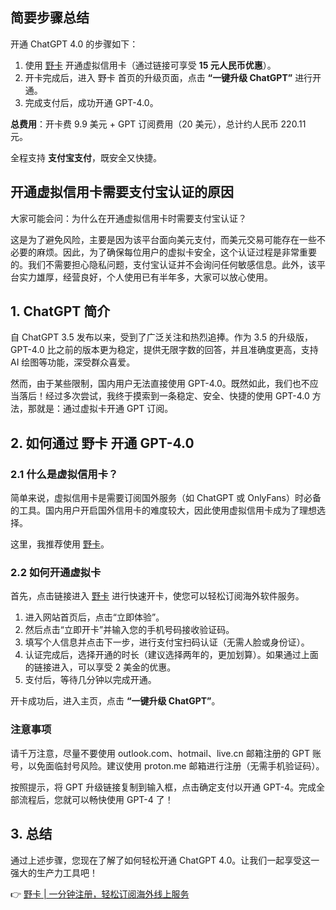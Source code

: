 ## 简要步骤总结

开通 ChatGPT 4.0 的步骤如下：

1. 使用 [野卡](https://bit.ly/bewildcard) 开通虚拟信用卡（通过链接可享受 **15 元人民币优惠**）。
2. 开卡完成后，进入 野卡 首页的升级页面，点击 **“一键升级 ChatGPT”** 进行开通。
3. 完成支付后，成功开通 GPT-4.0。

**总费用**：开卡费 9.9 美元 + GPT 订阅费用（20 美元），总计约人民币 220.11 元。

全程支持 **支付宝支付**，既安全又快捷。

## 开通虚拟信用卡需要支付宝认证的原因

大家可能会问：为什么在开通虚拟信用卡时需要支付宝认证？

这是为了避免风险，主要是因为该平台面向美元支付，而美元交易可能存在一些不必要的麻烦。因此，为了确保每位用户的虚拟卡安全，这个认证过程是非常重要的。我们不需要担心隐私问题，支付宝认证并不会询问任何敏感信息。此外，该平台实力雄厚，经营良好，个人使用已有半年多，大家可以放心使用。

## 1. ChatGPT 简介

自 ChatGPT 3.5 发布以来，受到了广泛关注和热烈追捧。作为 3.5 的升级版，GPT-4.0 比之前的版本更为稳定，提供无限字数的回答，并且准确度更高，支持 AI 绘图等功能，深受群众喜爱。

然而，由于某些限制，国内用户无法直接使用 GPT-4.0。既然如此，我们也不应当落后！经过多次尝试，我终于摸索到一条稳定、安全、快捷的使用 GPT-4.0 方法，那就是：通过虚拟卡开通 GPT 订阅。

## 2. 如何通过 野卡 开通 GPT-4.0

### 2.1 什么是虚拟信用卡？

简单来说，虚拟信用卡是需要订阅国外服务（如 ChatGPT 或 OnlyFans）时必备的工具。国内用户开启国外信用卡的难度较大，因此使用虚拟信用卡成为了理想选择。

这里，我推荐使用 [野卡](https://bit.ly/bewildcard)。

### 2.2 如何开通虚拟卡

首先，点击链接进入 [野卡](https://bit.ly/bewildcard) 进行快速开卡，使您可以轻松订阅海外软件服务。

1. 进入网站首页后，点击“立即体验”。
2. 然后点击“立即开卡”并输入您的手机号码接收验证码。
3. 填写个人信息并点击下一步，进行支付宝扫码认证（无需人脸或身份证）。
4. 认证完成后，选择开通的时长（建议选择两年的，更加划算）。如果通过上面的链接进入，可以享受 2 美金的优惠。
5. 支付后，等待几分钟以完成开通。

开卡成功后，进入主页，点击 **“一键升级 ChatGPT”**。

### 注意事项

请千万注意，尽量不要使用 outlook.com、hotmail、live.cn 邮箱注册的 GPT 账号，以免面临封号风险。建议使用 proton.me 邮箱进行注册（无需手机验证码）。

按照提示，将 GPT 升级链接复制到输入框，点击确定支付以开通 GPT-4。完成全部流程后，您就可以畅快使用 GPT-4 了！

## 3. 总结

通过上述步骤，您现在了解了如何轻松开通 ChatGPT 4.0。让我们一起享受这一强大的生产力工具吧！ 

👉 [野卡 | 一分钟注册，轻松订阅海外线上服务](https://bit.ly/bewildcard)